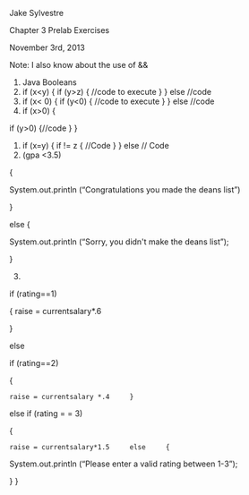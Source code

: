 

Jake Sylvestre

Chapter 3 Prelab Exercises

November 3rd, 2013



Note: I also know about the use of &&

1. Java Booleans
 1. if (x<y)  {  if (y>z)  {  //code to execute  }  }  else //code
 1. if (x< 0)  {  if (y<0)  {   //code to execute  }  }  else //code
 1. if (x>0)   {

if (y>0)  {//code   }  }



 1. if (x=y)  {  if != z  {  //Code  }  }  else // Code
1. (gpa <3.5)

{

System.out.println (“Congratulations you made the deans list”)

}

else  {

System.out.println (“Sorry, you didn't make the deans list”);

}

3.

 if (rating==1)

  {     raise = currentsalary*.6

   }

 else

  if (rating==2)

   {

    raise = currentsalary *.4     }

   else if (rating = = 3)

   {

    raise = currentsalary*1.5     else     {

System.out.println (“Please enter a valid rating between 1-3”);

}  }

